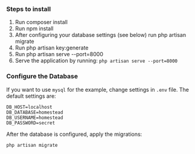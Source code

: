 ### Steps to install ###
1. Run composer install
2. Run npm install
3. After configuring your database settings (see below) run php artisan migrate
4. Run php artisan key:generate
5. Run php artisan serve --port=8000
6. Serve the application by running: `php artisan serve --port=8000`

### Configure the Database

If you want to use `mysql` for the example, change settings in `.env` file. The default settings are:

    DB_HOST=localhost
    DB_DATABASE=homestead
    DB_USERNAME=homestead
    DB_PASSWORD=secret

After the database is configured, apply the migrations:

    php artisan migrate


